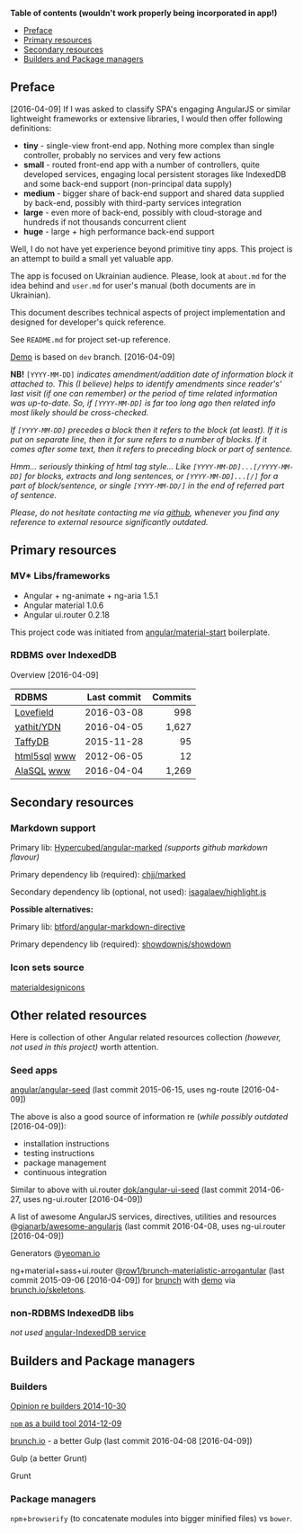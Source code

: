 **Table of contents
(wouldn't work properly being incorporated in app!)**
* [Preface](#preface)
* [Primary resources](#primary-resources)
* [Secondary resources](#secondary-resources)
* [Builders and Package managers](#builders-and-package-managers)

## Preface
[2016-04-09]
If I was asked to classify SPA's engaging AngularJS or similar
lightweight frameworks or extensive libraries, I would then offer
following definitions:
 * **tiny** - single-view front-end app. Nothing more complex than single
controller, probably no services and very few actions
 * **small** - routed front-end app with a number of controllers, quite
developed services, engaging local persistent storages like
IndexedDB and some back-end support (non-principal data supply)
 * **medium** - bigger share of back-end support and shared data
 supplied by back-end, possibly with third-party services integration
 * **large** - even more of back-end, possibly with cloud-storage and
 hundreds if not thousands concurrent client
 * **huge** - large + high performance back-end support

Well, I do not have yet experience beyond primitive tiny apps.
This project is an attempt to build a small yet valuable app.

The app is focused on Ukrainian audience. Please, look at
`about.md` for the idea behind
and `user.md` for user's manual
(both documents are in Ukrainian).

This document describes technical aspects of project implementation
and designed for developer's quick reference.

See `README.md` for project set-up reference.

[Demo](http://oleksiyrudenko.github.io/taxret-ngmd/app/#/declarants)
is based on `dev` branch. [2016-04-09]

**NB!** `[YYYY-MM-DD]` *indicates amendment/addition date of information
block it attached to. This (I believe) helps to identify amendments
since reader's' last visit (if one can remember) or the period of
time related information was up-to-date. So, if `[YYYY-MM-DD]` is
far too long ago then related info most likely should be cross-checked.*

*If `[YYYY-MM-DD]` precedes a block then it refers to the block
(at least). If it is put on separate line, then it for sure
refers to a number of blocks. If it comes after some text, then it
refers to preceding block or part of sentence.*

*Hmm... seriously thinking of html tag style... Like
`[YYYY-MM-DD]...[/YYYY-MM-DD]` for blocks, extracts
and long sentences, or `[YYYY-MM-DD]...[/]` for a part of
block/sentence, or single `[YYYY-MM-DD/]` in the end of referred
part of sentence.*

*Please, do not hesitate contacting me via
[github](https://github.com/OleksiyRudenko), whenever you find
any reference to external resource significantly outdated.*

## Primary resources

### MV* Libs/frameworks
 - Angular + ng-animate + ng-aria 1.5.1
 - Angular material 1.0.6
 - Angular ui.router 0.2.18

This project code was initiated from
[angular/material-start](https://github.com/angular/material-start)
boilerplate.

### RDBMS over IndexedDB
Overview [2016-04-09]

| RDBMS | Last commit | Commits |
| :---    |   :---:   |    ---: |
| [Lovefield](https://github.com/google/lovefield) | 2016-03-08 | 998 |
| [yathit/YDN](https://github.com/yathit/ydn-db) | 2016-04-05 | 1,627 |
| [TaffyDB](https://github.com/typicaljoe/taffydb) | 2015-11-28 | 95 |
| [html5sql](https://github.com/KenCorbettJr/html5sql) [www](http://html5sql.com/guide.html) | 2012-06-05 | 12 |
| [AlaSQL](https://github.com/agershun/alasql) [www](http://alasql.org/) | 2016-04-04 | 1,269 |

## Secondary resources

### Markdown support
Primary lib: [Hypercubed/angular-marked](https://github.com/Hypercubed/angular-marked) *(supports github markdown flavour)*

Primary dependency lib (required): [chjj/marked](https://github.com/chjj/marked)

Secondary dependency lib (optional, not used): [isagalaev/highlight.js](https://github.com/isagalaev/highlight.js)

**Possible alternatives:**

Primary lib: [btford/angular-markdown-directive](https://github.com/btford/angular-markdown-directive)

Primary dependency lib (required): [showdownjs/showdown](https://github.com/showdownjs/showdown)

### Icon sets source
[materialdesignicons](https://materialdesignicons.com/)

## Other related resources
Here is collection of other Angular related resources collection
*(however, not used in this project)* worth attention.

### Seed apps
[angular/angular-seed](https://github.com/angular/angular-seed)
(last commit 2015-06-15, uses ng-route [2016-04-09])

The above is also a good source of information re (*while possibly
outdated* [2016-04-09]):
* installation instructions
* testing instructions
* package management
* continuous integration

Similar to above with ui.router [dok/angular-ui-seed](https://github.com/dok/angular-ui-seed)
(last commit 2014-06-27, uses ng-ui.router [2016-04-09])

A list of awesome AngularJS services, directives,
utilities and
resources @[gianarb/awesome-angularjs](https://github.com/gianarb/awesome-angularjs)
(last commit 2016-04-08, uses ng-ui.router [2016-04-09])

Generators @[yeoman.io](http://yeoman.io/generators/)

ng+material+sass+ui.router
@[row1/brunch-materialistic-arrogantular](https://github.com/row1/brunch-materialistic-arrogantular)
(last commit 2015-09-06 [2016-04-09])
for [brunch](http://brunch.io)
with [demo](http://row1.github.io/brunch-materialistic-arrogantular/#/)
via [brunch.io/skeletons](http://brunch.io/skeletons).

### non-RDBMS IndexedDB libs
*not used*
[angular-IndexedDB service](https://github.com/bramski/angular-indexedDB)


## Builders and Package managers
### Builders
[Opinion re builders 2014-10-30](http://blog.keithcirkel.co.uk/why-we-should-stop-using-grunt/)

[`npm` as a build tool 2014-12-09](http://blog.keithcirkel.co.uk/how-to-use-npm-as-a-build-tool/)

[brunch.io](http://brunch.io/) - a better Gulp
(last commit 2016-04-08 [2016-04-09])

Gulp (a better Grunt)

Grunt
### Package managers
`npm`+`browserify` (to concatenate modules into bigger minified files)
vs `bower`.

